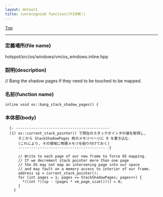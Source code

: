 ```yaml
---
layout: default
title: (unrecognied function)(FIXME!)
---
```

[Top](../index.html)

--- 
### 定義場所(file name)
hotspot/src/os/windows/vm/os_windows.inline.hpp
### 説明(description)
// Bang the shadow pages if they need to be touched to be mapped.


### 名前(function name)
```
inline void os::bang_stack_shadow_pages() {
```

### 本体部(body)
```
  {- -------------------------------------------
  (1) os::current_stack_pointer() で現在のスタックポインタの値を取得し, 
      そこから StackShadowPages 枚のメモリページに 0 を書き込む.
      (これにより, その領域に物理メモリを貼り付けておく)
      ---------------------------------------- -}

	  // Write to each page of our new frame to force OS mapping.
	  // If we decrement stack pointer more than one page
	  // the OS may not map an intervening page into our space
	  // and may fault on a memory access to interior of our frame.
	  address sp = current_stack_pointer();
	  for (int pages = 1; pages <= StackShadowPages; pages++) {
	    *((int *)(sp - (pages * vm_page_size()))) = 0;
	  }
	}
	
```


